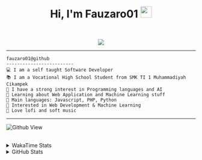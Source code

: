 <h1 align="center">
Hi, I'm Fauzaro01
  <img src="https://media.giphy.com/media/hvRJCLFzcasrR4ia7z/giphy.gif" width="30"></h1>
<br/>

<p align="center">
  <a href="https://github.com/DenverCoder1/readme-typing-svg">
    <img src="https://readme-typing-svg.herokuapp.com?lines=Chill%20and%20Coding;Full+Stack+Web+Developer;Student;Software%20Develover;Always%20learning%20new%20things&center=true&width=380&height=45">
  </a>
</p>

<hr>

```
fauzaro01@github
-------------------------
💻 I am a self taught Software Developer
📚 I am a Vocational High School Student from SMK TI 1 Muhammadiyah Cikampek
📝 I have a strong interest in Programming languages and AI
🌱 Learning about Web Application and Machine Learning stuff
🌟 Main languages: Javascript, PHP, Python
🚩 Interested in Web Development & Machine Learning
🎵 Love lofi and soft music 
```

<hr>

![Github View](https://komarev.com/ghpvc/?username=fauzaro01&style=flat-square)
<br><br>
<details>
  <summary>
     WakaTime Stats
  </summary>
  <br>
  <!--START_SECTION:waka-->

```txt
From: 10 September 2021 - To: 05 February 2025

Total Time: 725 hrs 22 mins

JavaScript          220 hrs 23 mins ███████▓░░░░░░░░░░░░░░░░░   30.38 %
PHP                 129 hrs 10 mins ████▒░░░░░░░░░░░░░░░░░░░░   17.81 %
HTML                90 hrs 27 mins  ███░░░░░░░░░░░░░░░░░░░░░░   12.47 %
Blade Template      63 hrs 59 mins  ██▒░░░░░░░░░░░░░░░░░░░░░░   08.82 %
EJS                 56 hrs 49 mins  ██░░░░░░░░░░░░░░░░░░░░░░░   07.83 %
Java                41 hrs 50 mins  █▒░░░░░░░░░░░░░░░░░░░░░░░   05.77 %
CSS                 32 hrs 8 mins   █░░░░░░░░░░░░░░░░░░░░░░░░   04.43 %
JSON                30 hrs 9 mins   █░░░░░░░░░░░░░░░░░░░░░░░░   04.16 %
Python              13 hrs 26 mins  ▒░░░░░░░░░░░░░░░░░░░░░░░░   01.85 %
Other               5 hrs 57 mins   ▒░░░░░░░░░░░░░░░░░░░░░░░░   00.82 %
```

<!--END_SECTION:waka-->
</details>
<details>
  <summary>
    GitHub Stats
  </summary>
  <br>
  <div align="center">
    <img src="https://github-readme-stats.vercel.app/api?username=Fauzaro01&show_icons=true&theme=algolia" alt="Fauzaro01's GitHub Stats" style="margin: 20px;" />
    <img src="https://github-readme-streak-stats.herokuapp.com/?user=Fauzaro01&theme=algolia" alt="Fauzaro01's GitHub Streak" style="margin: 20px;" />
  </div>

  <div align="center">
    <img src="https://github-readme-stats.vercel.app/api?username=Fauzaro01&show_icons=true&locale=en&count_private=true&hide_rank=true&custom_title=My%20GitHub%20Stats&disable_animations=true&theme=algolia" alt="Fauzaro01's Stars" style="margin: 20px;" />
    <img src="https://github-readme-stats.vercel.app/api/top-langs/?username=Fauzaro01&langs_count=8&theme=algolia&layout=compact" alt="Top Languages" style="margin: 20px;" />
  </div>
</details>
